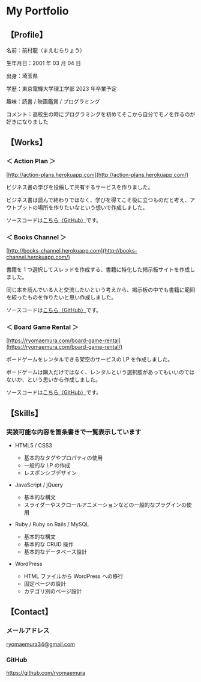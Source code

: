# My Portfolio

## 【Profile】

名前：前村龍（まえむらりょう）

生年月日：2001 年 03 月 04 日

出身：埼玉県

学歴：東京電機大学理工学部 2023 年卒業予定

趣味：読書 / 映画鑑賞 / プログラミング

コメント：高校生の時にプログラミングを初めてそこから自分でモノを作るのが好きになりました

## 【Works】

### ＜ Action Plan ＞

[http://action-plans.herokuapp.com](http://action-plans.herokuapp.com/)

ビジネス書の学びを投稿して共有するサービスを作りました。

ビジネス書は読んで終わりではなく、学びを得てこそ役に立つものだと考え、アウトプットの場所を作りたいなという想いで作成しました。

ソースコードは[こちら（GitHub）](https://github.com/ryomaemura/action-plan)です。

### ＜ Books Channel ＞

[http://books-channel.herokuapp.com](http://books-channel.herokuapp.com/)

書籍を 1 つ選択してスレッドを作成する、書籍に特化した掲示板サイトを作成しました。

同じ本を読んでいる人と交流したいという考えから、掲示板の中でも書籍に範囲を絞ったものを作りたいと思い作成しました。

ソースコードは[こちら（GitHub）](https://github.com/ryomaemura/books-channel)です。

### ＜ Board Game Rental ＞

[https://ryomaemura.com/board-game-rental](https://ryomaemura.com/board-game-rental/)

ボードゲームをレンタルできる架空のサービスの LP を作成しました。

ボードゲームは購入だけではなく、レンタルという選択肢があってもいいのではないか、という思いから作成しました。

ソースコードは[こちら（GitHub）](https://github.com/ryomaemura/board-game-rental)です。

## 【Skills】

### 実装可能な内容を箇条書きで一覧表示しています

- HTML5 / CSS3

  - 基本的なタグやプロパティの使用
  - 一般的な LP の作成
  - レスポンシブデザイン

- JavaScript / jQuery

  - 基本的な構文
  - スライダーやスクロールアニメーションなどの一般的なプラグインの使用

- Ruby / Ruby on Rails / MySQL

  - 基本的な構文
  - 基本的な CRUD 操作
  - 基本的なデータベース設計

- WordPress
  - HTML ファイルから WordPress への移行
  - 固定ページの設計
  - カテゴリ別のページ設計

## 【Contact】

### メールアドレス

ryomaemura34@gmail.com

### GitHub

https://github.com/ryomaemura
